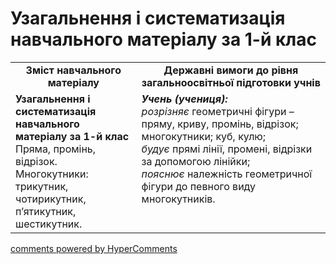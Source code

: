 <div id="hypercomments_widget" class="js-hypercomments-widget invisible"></div>

# Узагальнення і систематизація навчального матеріалу за 1-й клас
<table>
  <tr>
    <td width="40%" align="center"><b>Зміст навчального матеріалу<b></td>
    <td width="60%" align="center"><b>Державні вимоги до рівня загальноосвітньої підготовки учнів</b></td>
  </tr>
  <tr>
    <td width="40%" style="vertical-align:top !important;"><b>Узагальнення і систематизація навчального матеріалу за 1-й клас</b><br>
Пряма, промінь, відрізок.<br>
Многокутники: трикутник, чотирикутник, п’ятикутник, шестикутник.<br></td>
    <td width="60%" style="vertical-align:top !important;"><i><b>Учень (учениця):</b></i><br>
<i>розрізняє</i> геометричні фігури – пряму, криву, промінь, відрізок; многокутники; куб, кулю;<br>
<i>будує</i> прямі лінії, промені, відрізки за допомогою лінійки;<br>
<i>пояснює</i> належність геометричної фігури до певного виду многокутників.<br></td>
  </tr>
</table>

<div class="js-hypercomments-container">
    <a href="http://hypercomments.com" class="hc-link" title="comments widget">comments powered by HyperComments</a>
</div>